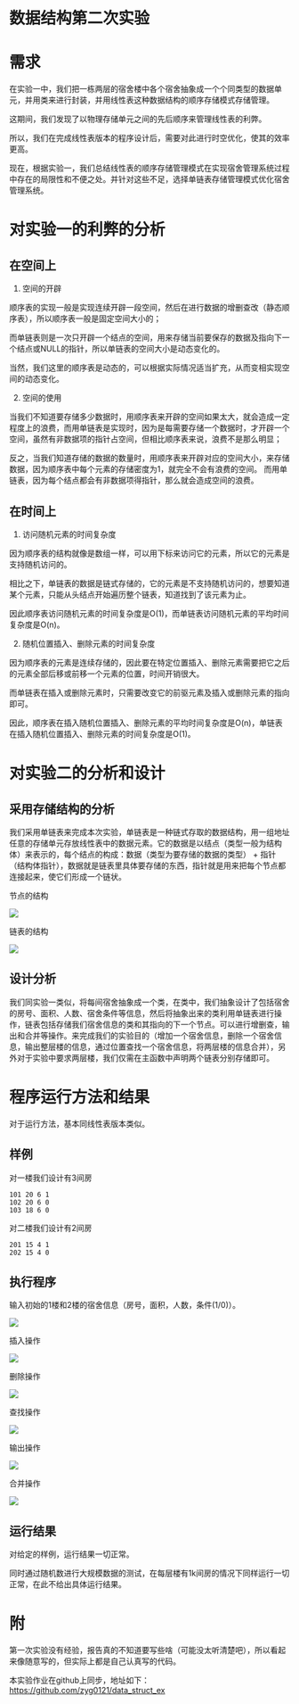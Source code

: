 # 数据结构第二次实验

# 需求

在实验一中，我们把一栋两层的宿舍楼中各个宿舍抽象成一个个同类型的数据单元，并用类来进行封装，并用线性表这种数据结构的顺序存储模式存储管理。

这期间，我们发现了以物理存储单元之间的先后顺序来管理线性表的利弊。

所以，我们在完成线性表版本的程序设计后，需要对此进行时空优化，使其的效率更高。

现在，根据实验一，我们总结线性表的顺序存储管理模式在实现宿舍管理系统过程中存在的局限性和不便之处。并针对这些不足，选择单链表存储管理模式优化宿舍管理系统。
# 对实验一的利弊的分析

## 在空间上

1. 空间的开辟

顺序表的实现一般是实现连续开辟一段空间，然后在进行数据的增删查改（静态顺序表），所以顺序表一般是固定空间大小的；

而单链表则是一次只开辟一个结点的空间，用来存储当前要保存的数据及指向下一个结点或NULL的指针，所以单链表的空间大小是动态变化的。

当然，我们这里的顺序表是动态的，可以根据实际情况适当扩充，从而变相实现空间的动态变化。

2. 空间的使用

当我们不知道要存储多少数据时，用顺序表来开辟的空间如果太大，就会造成一定程度上的浪费，而用单链表是实现时，因为是每需要存储一个数据时，才开辟一个空间，虽然有非数据项的指针占空间，但相比顺序表来说，浪费不是那么明显；

反之，当我们知道存储的数据的数量时，用顺序表来开辟对应的空间大小，来存储数据，因为顺序表中每个元素的存储密度为1，就完全不会有浪费的空间。
而用单链表，因为每个结点都会有非数据项得指针，那么就会造成空间的浪费。

## 在时间上

1. 访问随机元素的时间复杂度

因为顺序表的结构就像是数组一样，可以用下标来访问它的元素，所以它的元素是支持随机访问的。

相比之下，单链表的数据是链式存储的，它的元素是不支持随机访问的，想要知道某个元素，只能从头结点开始遍历整个链表，知道找到了该元素为止。

因此顺序表访问随机元素的时间复杂度是O(1)，而单链表访问随机元素的平均时间复杂度是O(n)。


2. 随机位置插入、删除元素的时间复杂度

因为顺序表的元素是连续存储的，因此要在特定位置插入、删除元素需要把它之后的元素全部后移或前移一个元素的位置，时间开销很大。

而单链表在插入或删除元素时，只需要改变它的前驱元素及插入或删除元素的指向即可。

因此，顺序表在插入随机位置插入、删除元素的平均时间复杂度是O(n)，单链表在插入随机位置插入、删除元素的时间复杂度是O(1)。

# 对实验二的分析和设计

## 采用存储结构的分析
我们采用单链表来完成本次实验，单链表是一种链式存取的数据结构，用一组地址任意的存储单元存放线性表中的数据元素。它的数据是以结点（类型一般为结构体）来表示的，每个结点的构成：数据（类型为要存储的数据的类型） + 指针（结构体指针），数据就是链表里具体要存储的东西，指针就是用来把每个节点都连接起来，使它们形成一个链状。

节点的结构

![](https://img-blog.csdn.net/20160323212944482)

链表的结构

![](https://img-blog.csdn.net/20160323214456532)

## 设计分析
我们同实验一类似，将每间宿舍抽象成一个类，在类中，我们抽象设计了包括宿舍的房号、面积、人数、宿舍条件等信息，然后将抽象出来的类利用单链表进行操作，链表包括存储我们宿舍信息的类和其指向的下一个节点。可以进行增删查，输出和合并等操作。来完成我们的实验目的（增加一个宿舍信息，删除一个宿舍信息，输出整层楼的信息，通过位置查找一个宿舍信息，将两层楼的信息合并），另外对于实验中要求两层楼，我们仅需在主函数中声明两个链表分别存储即可。


# 程序运行方法和结果

对于运行方法，基本同线性表版本类似。

## 样例
对一楼我们设计有3间房
```
101 20 6 1
102 20 6 0
103 18 6 0
```
对二楼我们设计有2间房
```
201 15 4 1
202 15 4 0
```
## 执行程序
输入初始的1楼和2楼的宿舍信息（房号，面积，人数，条件(1/0)）。

![](https://i1.100024.xyz/i/2020/10/09/p670j9.png)

插入操作

![](https://i1.100024.xyz/i/2020/10/09/p7kp8l.png)

删除操作

![](https://i1.100024.xyz/i/2020/10/09/p7kxh6.png)

查找操作

![](https://i1.100024.xyz/i/2020/10/09/p7ktgg.png)

输出操作

![](https://i1.100024.xyz/i/2020/10/09/p7kvg2.png)

合并操作

![](https://i1.100024.xyz/i/2020/10/09/p7l389.png)

## 运行结果

对给定的样例，运行结果一切正常。

同时通过随机数进行大规模数据的测试，在每层楼有1k间房的情况下同样运行一切正常，在此不给出具体运行结果。

# 附

第一次实验没有经验，报告真的不知道要写些啥（可能没太听清楚吧），所以看起来像随意写的，但实际上都是自己认真写的代码。

本实验作业在github上同步，地址如下：https://github.com/zyg0121/data_struct_ex